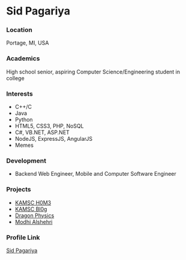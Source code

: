 # Sid Pagariya

### Location

Portage, MI, USA

### Academics

High school senior, aspiring Computer Science/Engineering student in college

### Interests

- C++/C
- Java
- Python
- HTML5, CSS3, PHP, NoSQL
- C#, VB.NET, ASP.NET
- NodeJS, ExpressJS, AngularJS
- Memes

### Development

- Backend Web Engineer, Mobile and Computer Software Engineer

### Projects

- [KAMSC H0M3](https://kamsc.github.io/)
- [KAMSC Bl0g](https://kamsc.github.io/blog)
- [Dragon Physics](https://dragonphysics.github.io/)
- [Modhi Alshehri](https://modhialshsheri.github.io/)

### Profile Link

[Sid Pagariya](https://github.com/SidPagariya)
